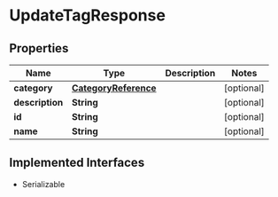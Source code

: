 

# UpdateTagResponse


## Properties

| Name | Type | Description | Notes |
|------------ | ------------- | ------------- | -------------|
|**category** | [**CategoryReference**](CategoryReference.md) |  |  [optional] |
|**description** | **String** |  |  [optional] |
|**id** | **String** |  |  [optional] |
|**name** | **String** |  |  [optional] |


## Implemented Interfaces

* Serializable


